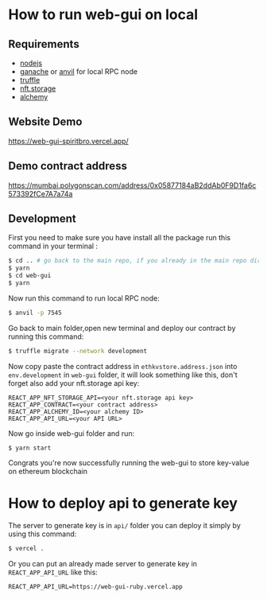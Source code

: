 # How to run web-gui on local

## Requirements

- [nodejs](https://nodejs.org/en/)
- [ganache](https://github.com/trufflesuite/ganache) or [anvil](https://book.getfoundry.sh/reference/anvil/) for local RPC node
- [truffle](https://trufflesuite.com/docs/truffle/quickstart/) 
- [nft.storage](https://nft.storage)
- [alchemy](https://dashboard.alchemy.com/)


## Website Demo

https://web-gui-spiritbro.vercel.app/

## Demo contract address

https://mumbai.polygonscan.com/address/0x05877184aB2ddAb0F9D1fa6c573392fCe7A7a74a


## Development

First you need to make sure you have install all the package run this command in your terminal :

```bash
$ cd .. # go back to the main repo, if you already in the main repo directory go to the next step
$ yarn
$ cd web-gui
$ yarn
```

Now run this command to run local RPC node:

```bash
$ anvil -p 7545
```

Go back to main folder,open new terminal and deploy our contract by running this command:

```bash
$ truffle migrate --network development
```

Now copy paste the contract address in `ethkvstore.address.json` into `env.development` in `web-gui` folder, it will look something like this, don't forget also add your nft.storage api key:

```
REACT_APP_NFT_STORAGE_API=<your nft.storage api key>
REACT_APP_CONTRACT=<your contract address>
REACT_APP_ALCHEMY_ID=<your alchemy ID>
REACT_APP_API_URL=<your API URL>
```

Now go inside web-gui folder and run:

```
$ yarn start
```

Congrats you're now successfully running the web-gui to store key-value on ethereum blockchain

# How to deploy api to generate key

The server to generate key is in `api/` folder you can deploy it simply by using this command:

```bash
$ vercel .
```

Or you can put an already made server to generate key in `REACT_APP_API_URL` like this:

```
REACT_APP_API_URL=https://web-gui-ruby.vercel.app
```
